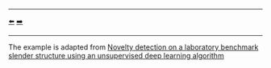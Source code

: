 ***
[⬅️](../014/README.md "Previous example")
[➡️](../016/README.md "Next example")
***

The example is adapted from [Novelty detection on a laboratory benchmark slender structure using an unsupervised deep learning algorithm](https://doi.org/10.1590/1679-78257591)
